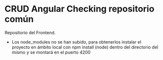 # CRUD Angular Checking repositorio común

Repositorio del Frontend. 

- Los node_modules no se han subido, para obtenerlos instalar el proyecto en ámbito local con npm install (node) dentro del directorio del mismo y se montará en el puerto 4200